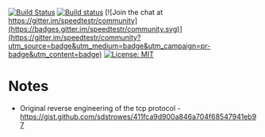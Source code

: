 [![Build Status](https://travis-ci.org/zpeters/speedtestr.svg?branch=master)](https://travis-ci.org/zpeters/speedtestr)
[![Build status](https://ci.appveyor.com/api/projects/status/p0qq7rtmg7u3kwxl?svg=true)](https://ci.appveyor.com/project/zpeters/speedtestr)
[![Join the chat at https://gitter.im/speedtestr/community](https://badges.gitter.im/speedtestr/community.svg)](https://gitter.im/speedtestr/community?utm_source=badge&utm_medium=badge&utm_campaign=pr-badge&utm_content=badge)
[![License: MIT](https://img.shields.io/badge/License-MIT-yellow.svg)](https://opensource.org/licenses/MIT)

# Notes
- Original reverse engineering of the tcp protocol - https://gist.github.com/sdstrowes/411fca9d900a846a704f68547941eb97
